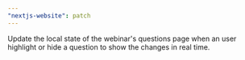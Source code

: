 ```yaml
---
"nextjs-website": patch
---
```


Update the local state of the webinar's questions page when an user highlight or hide a question to show the changes in real time. 
